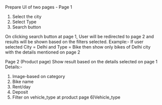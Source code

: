 Prepare UI of two pages - 
Page 1 
1) Select the city 
2) Select Type 
3) Search button 

On clicking search button at page 1, User will be redirected to page 2 and results will be shown based on the filters selected. Example:- If user selected City = Delhi and Type = Bike then show only bikes of Delhi city with the details mentioned on page 2

Page 2 (Product page)
Show result based on the details selected on page 1
Details:-
1) Image-based on category 
2) Bike name
3) Rent/day
4) Deposit 
5) Filter on vehicle_type at product page
6)Vehicle_type
